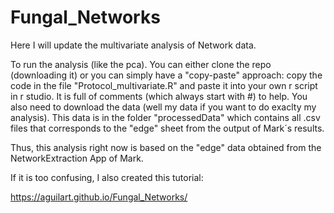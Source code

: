 # Fungal_Networks

Here I will update the multivariate analysis of Network data.

To run the analysis (like the pca). You can either clone the repo (downloading it) or you can simply have a "copy-paste" approach: copy the code in the file "Protocol_multivariate.R" and paste it into your own r script in r studio. It is full of comments (which always start with #) to help. You also need to download the data (well my data if you want to do exaclty my analysis). This data is in the folder "processedData" which contains all .csv files that corresponds to the "edge" sheet from the output of Mark´s results.

Thus, this analysis right now is based on the "edge" data obtained from the NetworkExtraction App of Mark. 

If it is too confusing, I also created this tutorial:

https://aguilart.github.io/Fungal_Networks/
